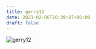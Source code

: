 ```yaml
---
title: gerry12
date: 2021-02-06T10:39:07+00:00
draft: false
---
```


![gerry12](/images/1984c.jpg)

